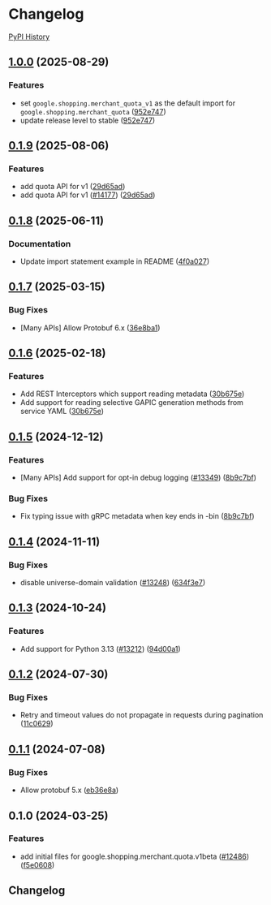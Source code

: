 # Changelog

[PyPI History][1]

[1]: https://pypi.org/project/google-shopping-merchant-quota/#history

## [1.0.0](https://github.com/googleapis/google-cloud-python/compare/google-shopping-merchant-quota-v0.1.9...google-shopping-merchant-quota-v1.0.0) (2025-08-29)


### Features

* set `google.shopping.merchant_quota_v1` as the default import for `google.shopping.merchant_quota` ([952e747](https://github.com/googleapis/google-cloud-python/commit/952e747d03daba2d45a2f99801ffe11935bfef0f))
* update release level to stable ([952e747](https://github.com/googleapis/google-cloud-python/commit/952e747d03daba2d45a2f99801ffe11935bfef0f))

## [0.1.9](https://github.com/googleapis/google-cloud-python/compare/google-shopping-merchant-quota-v0.1.8...google-shopping-merchant-quota-v0.1.9) (2025-08-06)


### Features

* add quota API for v1 ([29d65ad](https://github.com/googleapis/google-cloud-python/commit/29d65adc3fdb813641c21ceebe0b46305a47fbe5))
* add quota API for v1 ([#14177](https://github.com/googleapis/google-cloud-python/issues/14177)) ([29d65ad](https://github.com/googleapis/google-cloud-python/commit/29d65adc3fdb813641c21ceebe0b46305a47fbe5))

## [0.1.8](https://github.com/googleapis/google-cloud-python/compare/google-shopping-merchant-quota-v0.1.7...google-shopping-merchant-quota-v0.1.8) (2025-06-11)


### Documentation

* Update import statement example in README ([4f0a027](https://github.com/googleapis/google-cloud-python/commit/4f0a0270b494d47e80373b87e7668283dbbceec7))

## [0.1.7](https://github.com/googleapis/google-cloud-python/compare/google-shopping-merchant-quota-v0.1.6...google-shopping-merchant-quota-v0.1.7) (2025-03-15)


### Bug Fixes

* [Many APIs] Allow Protobuf 6.x ([36e8ba1](https://github.com/googleapis/google-cloud-python/commit/36e8ba12eac92dd221ac3ddf1061da3845135791))

## [0.1.6](https://github.com/googleapis/google-cloud-python/compare/google-shopping-merchant-quota-v0.1.5...google-shopping-merchant-quota-v0.1.6) (2025-02-18)


### Features

* Add REST Interceptors which support reading metadata ([30b675e](https://github.com/googleapis/google-cloud-python/commit/30b675e7e9eaee87f9e7bdf4dc910b01f6a3044f))
* Add support for reading selective GAPIC generation methods from service YAML ([30b675e](https://github.com/googleapis/google-cloud-python/commit/30b675e7e9eaee87f9e7bdf4dc910b01f6a3044f))

## [0.1.5](https://github.com/googleapis/google-cloud-python/compare/google-shopping-merchant-quota-v0.1.4...google-shopping-merchant-quota-v0.1.5) (2024-12-12)


### Features

* [Many APIs] Add support for opt-in debug logging ([#13349](https://github.com/googleapis/google-cloud-python/issues/13349)) ([8b9c7bf](https://github.com/googleapis/google-cloud-python/commit/8b9c7bf3bb1c4f0beabd71a45c469fcedb19a2c8))


### Bug Fixes

* Fix typing issue with gRPC metadata when key ends in -bin ([8b9c7bf](https://github.com/googleapis/google-cloud-python/commit/8b9c7bf3bb1c4f0beabd71a45c469fcedb19a2c8))

## [0.1.4](https://github.com/googleapis/google-cloud-python/compare/google-shopping-merchant-quota-v0.1.3...google-shopping-merchant-quota-v0.1.4) (2024-11-11)


### Bug Fixes

* disable universe-domain validation ([#13248](https://github.com/googleapis/google-cloud-python/issues/13248)) ([634f3e7](https://github.com/googleapis/google-cloud-python/commit/634f3e740926506654efa82a4f7a8d5f7e3cf6ba))

## [0.1.3](https://github.com/googleapis/google-cloud-python/compare/google-shopping-merchant-quota-v0.1.2...google-shopping-merchant-quota-v0.1.3) (2024-10-24)


### Features

* Add support for Python 3.13 ([#13212](https://github.com/googleapis/google-cloud-python/issues/13212)) ([94d00a1](https://github.com/googleapis/google-cloud-python/commit/94d00a126aa436513d23b25993b7fdc106809441))

## [0.1.2](https://github.com/googleapis/google-cloud-python/compare/google-shopping-merchant-quota-v0.1.1...google-shopping-merchant-quota-v0.1.2) (2024-07-30)


### Bug Fixes

* Retry and timeout values do not propagate in requests during pagination ([11c0629](https://github.com/googleapis/google-cloud-python/commit/11c06293cef3391f5fb433d5de26c066943082d0))

## [0.1.1](https://github.com/googleapis/google-cloud-python/compare/google-shopping-merchant-quota-v0.1.0...google-shopping-merchant-quota-v0.1.1) (2024-07-08)


### Bug Fixes

* Allow protobuf 5.x ([eb36e8a](https://github.com/googleapis/google-cloud-python/commit/eb36e8a5e779717977132f605aa2ebc3cad78517))

## 0.1.0 (2024-03-25)


### Features

* add initial files for google.shopping.merchant.quota.v1beta ([#12486](https://github.com/googleapis/google-cloud-python/issues/12486)) ([f5e0608](https://github.com/googleapis/google-cloud-python/commit/f5e0608bcf0b516000af710b8bff6df5db7ae8da))

## Changelog
